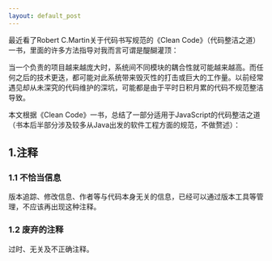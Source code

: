 ```yaml
---
layout: default_post
---
```


最近看了Robert C.Martin关于代码书写规范的《Clean Code》（代码整洁之道）一书，里面的许多方法指导对我而言可谓是醍醐灌顶：

当一个负责的项目越来越庞大时，系统间不同模块的耦合性就可能越来越高。而任何之后的技术更迭，都可能对此系统带来毁灭性的打击或巨大的工作量。以前经常遇见却从未深究的代码维护的深坑，可能都是由于平时日积月累的代码不规范整洁导致。

本文根据《Clean Code》一书，总结了一部分适用于JavaScript的代码整洁之道（书本后半部分涉及较多从Java出发的软件工程方面的规范，不做赘述）：

## 1.注释

### 1.1 不恰当信息

版本追踪、修改信息、作者等与代码本身无关的信息，已经可以通过版本工具等管理，不应该再出现这种注释。

### 1.2 废弃的注释
过时、无关及不正确注释。
